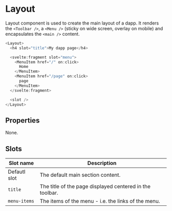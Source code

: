 # Layout

Layout component is used to create the main layout of a dapp. It renders the `<Toolbar />`, a `<Menu />` (sticky on wide screen, overlay on mobile) and encapsulates the `<main />` content.

```javascript
<Layout>
  <h4 slot="title">My dapp page</h4>

  <svelte:fragment slot="menu">
    <MenuItem href="/" on:click>
      Home
    </MenuItem>
    <MenuItem href="/page" on:click>
      page
    </MenuItem>
  </svelte:fragment>

  <slot />
</Layout>
```

## Properties

None.

## Slots

| Slot name    | Description                                              |
| ------------ | -------------------------------------------------------- |
| Defautl slot | The default main section content.                        |
| `title`      | The title of the page displayed centered in the toolbar. |
| `menu-items` | The items of the menu - i.e. the links of the menu.      |

